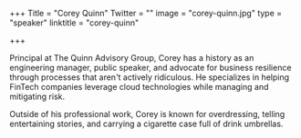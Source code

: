 +++
Title = "Corey Quinn"
Twitter = ""
image = "corey-quinn.jpg"
type = "speaker"
linktitle = "corey-quinn"

+++

Principal at The Quinn Advisory Group, Corey has a history as an
engineering manager, public speaker, and advocate for business
resilience through processes that aren't actively ridiculous. He
specializes in helping FinTech companies leverage cloud technologies
while managing and mitigating risk.

Outside of his professional work, Corey is known for overdressing,
telling entertaining stories, and carrying a cigarette case full of
drink umbrellas.
